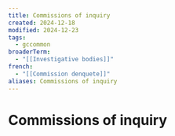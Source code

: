 ```yaml
---
title: Commissions of inquiry
created: 2024-12-18
modified: 2024-12-23
tags:
  - gccommon
broaderTerm:
  - "[[Investigative bodies]]"
french:
  - "[[Commission denquete]]"
aliases: Commissions of inquiry
---
```

# Commissions of inquiry
